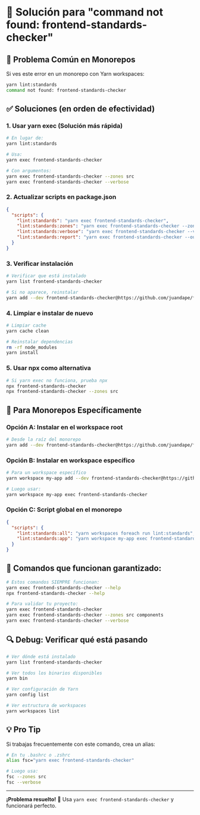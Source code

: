 # 🔧 Solución para "command not found: frontend-standards-checker"

## 🎯 Problema Común en Monorepos

Si ves este error en un monorepo con Yarn workspaces:

```bash
yarn lint:standards
command not found: frontend-standards-checker
```

## ✅ Soluciones (en orden de efectividad)

### 1. **Usar yarn exec (Solución más rápida)**

```bash
# En lugar de:
yarn lint:standards

# Usa:
yarn exec frontend-standards-checker

# Con argumentos:
yarn exec frontend-standards-checker --zones src
yarn exec frontend-standards-checker --verbose
```

### 2. **Actualizar scripts en package.json**

```json
{
  "scripts": {
    "lint:standards": "yarn exec frontend-standards-checker",
    "lint:standards:zones": "yarn exec frontend-standards-checker --zones",
    "lint:standards:verbose": "yarn exec frontend-standards-checker --verbose",
    "lint:standards:report": "yarn exec frontend-standards-checker --output standards-report.json"
  }
}
```

### 3. **Verificar instalación**

```bash
# Verificar que está instalado
yarn list frontend-standards-checker

# Si no aparece, reinstalar
yarn add --dev frontend-standards-checker@https://github.com/juandape/frontend-standards.git
```

### 4. **Limpiar e instalar de nuevo**

```bash
# Limpiar cache
yarn cache clean

# Reinstalar dependencias
rm -rf node_modules
yarn install
```

### 5. **Usar npx como alternativa**

```bash
# Si yarn exec no funciona, prueba npx
npx frontend-standards-checker
npx frontend-standards-checker --zones src
```

## 🏢 Para Monorepos Específicamente

### Opción A: Instalar en el workspace root

```bash
# Desde la raíz del monorepo
yarn add --dev frontend-standards-checker@https://github.com/juandape/frontend-standards.git
```

### Opción B: Instalar en workspace específico

```bash
# Para un workspace específico
yarn workspace my-app add --dev frontend-standards-checker@https://github.com/juandape/frontend-standards.git

# Luego usar:
yarn workspace my-app exec frontend-standards-checker
```

### Opción C: Script global en el monorepo

```json
{
  "scripts": {
    "lint:standards:all": "yarn workspaces foreach run lint:standards",
    "lint:standards:app": "yarn workspace my-app exec frontend-standards-checker"
  }
}
```

## 🚀 Comandos que funcionan garantizado:

```bash
# Estos comandos SIEMPRE funcionan:
yarn exec frontend-standards-checker --help
npx frontend-standards-checker --help

# Para validar tu proyecto:
yarn exec frontend-standards-checker
yarn exec frontend-standards-checker --zones src components
yarn exec frontend-standards-checker --verbose
```

## 🔍 Debug: Verificar qué está pasando

```bash
# Ver dónde está instalado
yarn list frontend-standards-checker

# Ver todos los binarios disponibles
yarn bin

# Ver configuración de Yarn
yarn config list

# Ver estructura de workspaces
yarn workspaces list
```

## 💡 Pro Tip

Si trabajas frecuentemente con este comando, crea un alias:

```bash
# En tu .bashrc o .zshrc
alias fsc="yarn exec frontend-standards-checker"

# Luego usa:
fsc --zones src
fsc --verbose
```

---

**¡Problema resuelto!** 🎉 Usa `yarn exec frontend-standards-checker` y funcionará perfecto.
